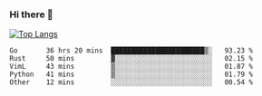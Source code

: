 ### Hi there 👋

<!--
**3Xpl0it3r/3Xpl0it3r** is a ✨ _special_ ✨ repository because its `README.md` (this file) appears on your GitHub profile.

Here are some ideas to get you started:

- 🔭 I’m currently working on ...
- 🌱 I’m currently learning ...
- 👯 I’m looking to collaborate on ...
- 🤔 I’m looking for help with ...
- 💬 Ask me about ...
- 📫 How to reach me: ...
- 😄 Pronouns: ...
- ⚡ Fun fact: ...
-->


[![Top Langs](https://github-readme-stats.vercel.app/api/top-langs/?username=3Xpl0it3r&layout=compact)](https://github.com/3Xpl0it3r/3Xpl0it3r)

<!--START_SECTION:waka-->
```text
Go       36 hrs 20 mins  ███████████████████████▒░   93.23 % 
Rust     50 mins         ▓░░░░░░░░░░░░░░░░░░░░░░░░   02.15 % 
VimL     43 mins         ▒░░░░░░░░░░░░░░░░░░░░░░░░   01.87 % 
Python   41 mins         ▒░░░░░░░░░░░░░░░░░░░░░░░░   01.79 % 
Other    12 mins         ░░░░░░░░░░░░░░░░░░░░░░░░░   00.54 % 
```
<!--END_SECTION:waka-->

